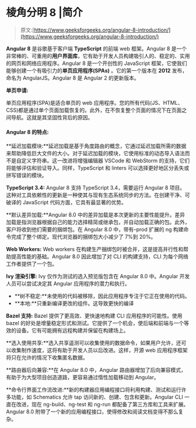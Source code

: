 # 棱角分明 8 |简介

> 原文:[https://www.geeksforgeeks.org/angular-8-introduction/](https://www.geeksforgeeks.org/angular-8-introduction/)

**Angular 8** 是谷歌基于客户端 **TypeScript** 的前端 web 框架。Angular 8 是一个非常棒的、可重用的**用户界面库**，它有助于开发人员构建吸引人的、稳定的、实用的网页和网络应用程序。Angular 8 是一个开创性的 JavaScript 框架，它使我们能够创建一个有吸引力的**单页应用程序(SPAs)** 。它的第一个版本在 **2012** 发布，命名为 AngularJS。Angular 8 是 Angular 2 的更新版本。

**单页申请:**

单页应用程序(SPA)是适合单页的 web 应用程序。您的所有代码(JS、HTML、CSS)都是通过单个页面加载恢复的。此外，在不恢复整个页面的情况下在页面之间导航。这就是其坚固性背后的原因。

#### Angular 8 的特点:

**延迟加载模块:**延迟加载是基于角度路由的概念，它通过延迟加载所需的数据来帮助降低巨大文件的大小。对于延迟加载的模块，它使用标准的动态导入语法而不是自定义字符串。这一改进将增强编辑器 VSCode 和 WebStorm 的支持，它们将能够评估和验证导入。同样，TypeScript 和 linters 可以选择更好地区分丢失或拼写错误的模块。

**TypeScript 3.4:** Angular 8 支持 TypeScript 3.4，需要运行 Angular 8 项目。这种对工具依赖性的更新是一种使其与现有生态系统同步的方法。在创建干净、可破译的 JavaScript 代码方面，它具有最显著的优势。

**默认差异加载:**Angular 8.0 中的差异加载是本次更新的主要性能提升。差异加载是指浏览器根据自己的能力选择精简或继承包，并自动加载正确的包。此外，客户将收到他们需要的捆绑包。在 Angular 8.0 中，带有–prod 扩展的 ng 构建命令完成了整个绑定。现代浏览器的捆绑包大小减少了 7%到 20%。

**Web Workers:** Web workers 在构建生产捆绑包时被合并，这是提高并行性和帮助提高性能的基础。Angular 8.0 因此增加了对 CLI 的构建支持，CLI 为每个网络工作者提供了一个包。

**Ivy 渲染引擎:** Ivy 仅作为测试的选入预览版包含在 Angular 8.0 中。Angular 开发人员可以尝试决定其 Angular 应用程序的潜力和执行。

*   **树不稳定:**未使用的代码被移除，因此应用程序专注于它正在使用的代码。
*   **本地:**只重新编译更改的组件。这导致更快的编译

**Bazel 支持:** Bazel 提供了更高效、更快速地构建 CLI 应用程序的可能性。使用 bazel 的好处是增量稳定形式和测试。它提供了一个机会，使后端和前端与一个等效的设备。它有可能拥有远程构建并保留在构建场上。

**选入使用共享:**选入共享遥测可以收集使用的数据命令，如果用户允许，还可以收集制作速度，这将有助于开发人员以后改进。这样，开源 web 应用程序框架将只在允许的情况下收集匿名数据。

**路由器后向兼容:**在 Angular 8.0 中，Angular 路由器增加了后向兼容模式，有助于为大型项目创造道路，更容易通过惰性加载移动到 Angular。

**命令行界面工作流改进:**新的构建器应用编程接口将利用构建、测试和运行许多功能，如 Schematics 允许 tap 访问新的、创建、包含和更新。Angular CLI 一直在改进，现在 ng-build、ng-test 和 ng-run 都配备了第三方库和工具来扩展。Angular 8.0 附带了一个新的应用编程接口，使得修改和阅读文档变得不那么复杂。